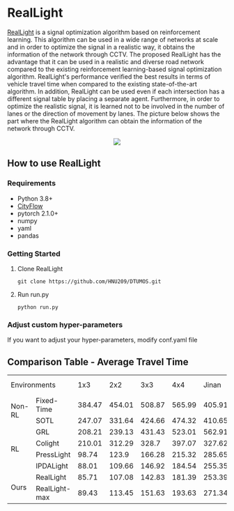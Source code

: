 # RealLight

[RealLight](https://github.com/HNU209/RealLight) is a signal optimization algorithm based on reinforcement learning. This algorithm can be used in a wide range of networks at scale and in order to optimize the signal in a realistic way, it obtains the information of the network through CCTV. The proposed RealLight has the advantage that it can be used in a realistic and diverse road network compared to the existing reinforcement learning-based signal optimization algorithm. RealLight's performance verified the best results in terms of vehicle travel time when compared to the existing state-of-the-art algorithm. In addition, RealLight can be used even if each intersection has a different signal table by placing a separate agent. Furthermore, in order to optimize the realistic signal, it is learned not to be involved in the number of lanes or the direction of movement by lanes. The picture below shows the part where the RealLight algorithm can obtain the information of the network through CCTV.

<p align="center">
  <img src="https://github.com/user-attachments/assets/f06d5228-2fed-45e1-9036-66b8b40106b2">
</p>

## How to use RealLight

### Requirements
- Python 3.8+
- [CityFlow](https://github.com/cityflow-project/CityFlow)
- pytorch 2.1.0+
- numpy
- yaml
- pandas

### Getting Started
1. Clone RealLight
    ```
    git clone https://github.com/HNU209/DTUMOS.git
    ```

2. Run run.py
    ```
    python run.py
    ```

### Adjust custom hyper-parameters
If you want to adjust your hyper-parameters, modify conf.yaml file

## Comparison Table - Average Travel Time
<table text-align:"center">
  <tr>
    <td colspan="2">Environments</td>
    <td>1x3</td>
    <td>2x2</td>
    <td>3x3</td>
    <td>4x4</td>
    <td>Jinan</td>
    <td>Hangzhou</td>
    <td>Newyork</td>
    <td>Daejeon-Daeduck</td>
  </tr>
  <tr>
    <td rowspan="2">Non-RL</td>
    <td>Fixed-Time</td>
    <td>384.47</td>
    <td>454.01</td>
    <td>508.87</td>
    <td>565.99</td>
    <td>405.91</td>
    <td>488.51</td>
    <td>-</td>
    <td>207.45</td>
  </tr>
    <td>SOTL</td>
    <td>247.07</td>
    <td>331.64</td>
    <td>424.66</td>
    <td>474.32</td>
    <td>410.65</td>
    <td>505.53</td>
    <td>-</td>
    <td>-</td>
  </tr>
  <tr>
    <td rowspan="4">RL</td>
    <td>GRL</td>
    <td>208.21</td>
    <td>239.13</td>
    <td>431.43</td>
    <td>523.01</td>
    <td>562.91</td>
    <td>598.17</td>
    <td>-</td>
    <td>-</td>
  </tr>
  <tr>
    <td>Colight</td>
    <td>210.01</td>
    <td>312.29</td>
    <td>328.7</td>
    <td>397.07</td>
    <td>327.62</td>
    <td>337.45</td>
    <td>1459.28</td>
    <td>-</td>
  </tr>
  <tr>
    <td>PressLight</td>
    <td>98.74</td>
    <td>123.9</td>
    <td>166.28</td>
    <td>215.32</td>
    <td>285.65</td>
    <td>341.99</td>
    <td>-</td>
    <td>-</td>
  </tr>
  <tr>
    <td>IPDALight</td>
    <td>88.01</td>
    <td>109.66</td>
    <td>146.92</td>
    <td>184.54</td>
    <td>255.35</td>
    <td>298.99</td>
    <td>-</td>
    <td>-</td>
  </tr>
  <tr background-color:"PeachPuff">
    <td rowspan="2">Ours</td>
    <td>RealLight</td>
    <td>85.71</td>
    <td>107.08</td>
    <td>142.83</td>
    <td>181.39</td>
    <td>253.39</td>
    <td>298.19</td>
    <td>887.82</td>
    <td>122.27</td>
  </tr>
    <td>RealLight-max</td>
    <td>89.43</td>
    <td>113.45</td>
    <td>151.63</td>
    <td>193.63</td>
    <td>271.34</td>
    <td>319.57</td>
    <td>931.52</td>
    <td>129.68</td>
</table>